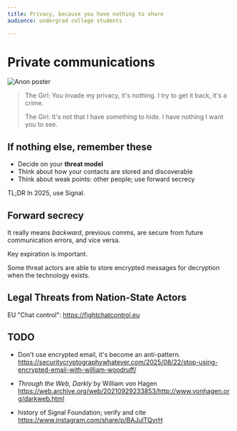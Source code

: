 ```yaml
---
title: Privacy, because you have nothing to share 
audience: undergrad college students

---
```



# Private communications

![Anon poster](https://m.media-amazon.com/images/M/MV5BMjE0MjIwMDE2MV5BMl5BanBnXkFtZTgwMzM5MDQzNTM@.jpg)

> The Girl: You invade my privacy, it's nothing. I try to get it back, it's a crime.
> 
> The Girl: It's not that I have something to hide. I have nothing I want you to see.

## If nothing else, remember these

* Decide on your **threat model**
* Think about how your contacts are stored and discoverable
* Think about weak points: other people; use forward secrecy

TL;DR In 2025, use Signal.

## Forward secrecy

It really means _backward_, previous comms, are secure from future communication errors, and vice versa.

Key expiration is important.

Some threat actors are able to store encrypted messages for decryption when the technology exists.

## Legal Threats from Nation-State Actors

EU "Chat control": <https://fightchatcontrol.eu>

## TODO

* Don't use encrypted email, it's become an anti-pattern.
  https://securitycryptographywhatever.com/2025/08/22/stop-using-encrypted-email-with-william-woodruff/

* _Through the Web, Darkly_ by William von Hagen
  <https://web.archive.org/web/20210929233853/http://www.vonhagen.org/darkweb.html>

* history of Signal Foundation;
  verify and cite https://www.instagram.com/share/p/BAJulTQvrH
